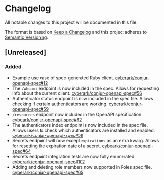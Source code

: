 # Changelog
All notable changes to this project will be documented in this file.

The format is based on [Keep a Changelog](http://keepachangelog.com/en/1.0.0/)
and this project adheres to [Semantic Versioning](http://semver.org/spec/v2.0.0.html).

## [Unreleased]
### Added
- Example use case of spec-generated Ruby client. 
  [cyberark/conjur-openapi-spec#12](https://github.com/cyberark/conjur-openapi-spec/issues/12)
- The `/whoami` endpoint is now included in the spec. Allows for requesting info about the current client.
  [cyberark/conjur-openapi-spec#56](https://github.com/cyberark/conjur-openapi-spec/issues/56)
- Authenticator status endpoint is now included in the spec file. Allows checking if certain authenticators are working.
  [cyberark/conjur-openapi-spec#59](https://github.com/cyberark/conjur-openapi-spec/issues/59)
- `/resources` endpoint now included in the OpenAPI specification.
  [cybeark/conjur-openapi-spec#62](https://github.com/cyberark/conjur-openapi-spec/issues/62)
- The authenticators index endpoint is now included in the spec file. Allows users to check which authenticators are installed and enabled.
  [cyberark/conjur-openapi-spec#58](https://github.com/cyberark/conjur-openapi-spec/issues/58)
- Secrets endpoint will now except `expirations` as an extra kwarg. Allows for resetting the expiration date of a secret.
  [cybeark/conjur-openapi-spec#64](https://github.com/cyberark/conjur-openapi-spec/issues/64)
- Secrets endpoint integration tests are now fully enumerated
  [cyberark/conjur-openapi-spec#102](https://github.com/cyberark/conjur-openapi-spec/issues/102)
- Adding and deleting role members now supported in Roles spec file.
  [cyberark/conjur-openapi-spec#65](https://github.com/cyberark/conjur-openapi-spec/issues/65)
